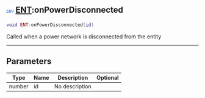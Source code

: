## ![server](../../.gitbook/assets/server.png) [ENT](./readme/ent.md):onPowerDisconnected

```lua
void ENT:onPowerDisconnected(id)
```

Called when a power network is disconnected from the entity

------
## Parameters

| Type   | Name | Description | Optional |
| ------ | ---- | ----------- | -------: |
| number | id | No description |  |

